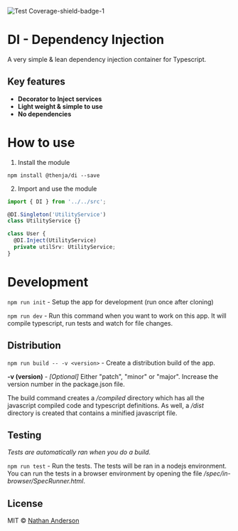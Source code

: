 ![Test Coverage-shield-badge-1](https://img.shields.io/badge/Test%20Coverage-97.62%25-brightgreen.svg)

# DI - Dependency Injection

A very simple & lean dependency injection container for Typescript.

## Key features

* __Decorator to Inject services__
* __Light weight & simple to use__
* __No dependencies__

# How to use

1. Install the module

``npm install @thenja/di --save``

2. Import and use the module

```typescript
import { DI } from '../../src';

@DI.Singleton('UtilityService')
class UtilityService {}

class User {
  @DI.Inject(UtilityService)
  private utilSrv: UtilityService;
}
```

# Development

``npm run init`` - Setup the app for development (run once after cloning)

``npm run dev`` - Run this command when you want to work on this app. It will
compile typescript, run tests and watch for file changes.

## Distribution

``npm run build -- -v <version>`` - Create a distribution build of the app.

__-v (version)__ - _[Optional]_ Either "patch", "minor" or "major". Increase
the version number in the package.json file.

The build command creates a _/compiled_ directory which has all the javascript
compiled code and typescript definitions. As well, a _/dist_ directory is 
created that contains a minified javascript file.

## Testing

_Tests are automatically ran when you do a build._

``npm run test`` - Run the tests. The tests will be ran in a nodejs environment.
You can run the tests in a browser environment by opening the file 
_/spec/in-browser/SpecRunner.html_.

## License

MIT © [Nathan Anderson](https://github.com/nathan-andosen)